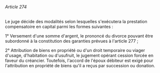 ###### Article 274

Le juge décide des modalités selon lesquelles s'exécutera la prestation compensatoire en capital parmi les formes suivantes :

1° Versement d'une somme d'argent, le prononcé du divorce pouvant être subordonné à la constitution des garanties prévues à l'article 277 ;

2° Attribution de biens en propriété ou d'un droit temporaire ou viager d'usage, d'habitation ou d'usufruit, le jugement opérant cession forcée en faveur du créancier. Toutefois, l'accord de l'époux débiteur est exigé pour l'attribution en propriété de biens qu'il a reçus par succession ou donation.

